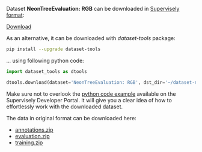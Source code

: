 Dataset **NeonTreeEvaluation: RGB** can be downloaded in [Supervisely format](https://developer.supervisely.com/api-references/supervisely-annotation-json-format):

 [Download](https://www.dropbox.com/scl/fi/q9jl4xx6crumia60fjmzq/neontreeevaluation-rgb-DatasetNinja.tar?rlkey=l4q8ya9in3upj3xwhhgh35gut&dl=1)

As an alternative, it can be downloaded with *dataset-tools* package:
``` bash
pip install --upgrade dataset-tools
```

... using following python code:
``` python
import dataset_tools as dtools

dtools.download(dataset='NeonTreeEvaluation: RGB', dst_dir='~/dataset-ninja/')
```
Make sure not to overlook the [python code example](https://developer.supervisely.com/getting-started/python-sdk-tutorials/iterate-over-a-local-project) available on the Supervisely Developer Portal. It will give you a clear idea of how to effortlessly work with the downloaded dataset.

The data in original format can be downloaded here:

- [annotations.zip](https://zenodo.org/record/5914554/files/annotations.zip?download=1)
- [evaluation.zip](https://zenodo.org/record/5914554/files/evaluation.zip?download=1)
- [training.zip](https://zenodo.org/record/5914554/files/training.zip?download=1)
